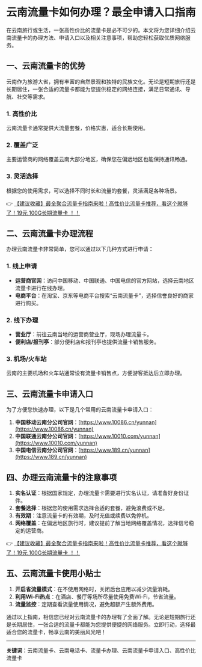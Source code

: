 # 云南流量卡如何办理？最全申请入口指南

在云南旅行或生活，一张高性价比的流量卡是必不可少的。本文将为您详细介绍云南流量卡的办理方法、申请入口以及相关注意事项，帮助您轻松获取优质网络服务。

## 一、云南流量卡的优势

云南作为旅游大省，拥有丰富的自然景观和独特的民族文化。无论是短期旅行还是长期居住，一张合适的流量卡都能为您提供稳定的网络连接，满足日常通讯、导航、社交等需求。

### 1. 高性价比
云南流量卡通常提供大流量套餐，价格实惠，适合长期使用。

### 2. 覆盖广泛
主要运营商的网络覆盖云南大部分地区，确保您在偏远地区也能保持通讯畅通。

### 3. 灵活选择
根据您的使用需求，可以选择不同时长和流量的套餐，灵活满足各种场景。

👉 [【建议收藏】最全聚合流量卡指南来啦！高性价比流量卡推荐，看这个就够了！19元 100G长期流量卡 ！！](https://bit.ly/Liuliangka)

## 二、云南流量卡办理流程

办理云南流量卡非常简单，您可以通过以下几种方式进行申请：

### 1. 线上申请
- **运营商官网**：访问中国移动、中国联通、中国电信的官方网站，选择云南地区流量卡进行在线办理。
- **电商平台**：在淘宝、京东等电商平台搜索“云南流量卡”，选择信誉良好的商家进行购买。

### 2. 线下办理
- **营业厅**：前往云南当地的运营商营业厅，现场办理流量卡。
- **便利店/报刊亭**：部分便利店和报刊亭也提供流量卡销售服务。

### 3. 机场/火车站
云南的主要机场和火车站通常设有流量卡销售点，方便游客抵达后立即办理。

## 三、云南流量卡申请入口

为了方便您快速办理，以下是几个常用的云南流量卡申请入口：

1. **中国移动云南分公司官网**：[https://www.10086.cn/yunnan](https://www.10086.cn/yunnan)
2. **中国联通云南分公司官网**：[https://www.10010.com/yunnan](https://www.10010.com/yunnan)
3. **中国电信云南分公司官网**：[https://www.189.cn/yunnan](https://www.189.cn/yunnan)

## 四、办理云南流量卡的注意事项

1. **实名认证**：根据国家规定，办理流量卡需要进行实名认证，请准备好身份证件。
2. **套餐选择**：根据您的使用需求选择合适的套餐，避免浪费或不足。
3. **有效期**：注意流量卡的有效期，及时充值或续费以免停机。
4. **网络覆盖**：在偏远地区旅行时，建议提前了解当地网络覆盖情况，选择信号稳定的运营商。

👉 [【建议收藏】最全聚合流量卡指南来啦！高性价比流量卡推荐，看这个就够了！19元 100G长期流量卡 ！！](https://bit.ly/Liuliangka)

## 五、云南流量卡使用小贴士

1. **开启省流量模式**：在不使用网络时，关闭后台应用以减少流量消耗。
2. **利用Wi-Fi热点**：在酒店、餐厅等场所尽量使用免费Wi-Fi，节省流量。
3. **流量监控**：定期查看流量使用情况，避免超额产生额外费用。

通过以上指南，相信您已经对云南流量卡的办理有了全面了解。无论是短期旅行还是长期居住，一张合适的流量卡都能为您提供便捷的网络服务。立即行动，选择最适合您的流量卡，畅享云南的美丽风光吧！

---

**关键词**：云南流量卡、云南电话卡、流量卡办理、云南流量卡申请入口、高性价比流量卡